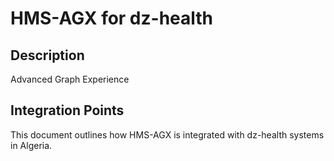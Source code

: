 # HMS-AGX for dz-health

## Description

Advanced Graph Experience

## Integration Points

This document outlines how HMS-AGX is integrated with dz-health systems in Algeria.
